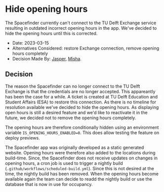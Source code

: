 # Hide opening hours

The Spacefinder currently can't connect to the TU Delft Exchange service resulting in outdated incorrect opening hours in the app. We've decided to hide the opening hours until this is corrected.

- Date: 2023-03-15
- Alternatives Considered: restore Exchange connection, remove opening hours completely
- Decision Made By: [Jasper](https://github.com/jbmoelker), [Misha](https://github.com/kyrel).

## Decision

The reason the Spacefinder can no longer connect to the TU Delft Exchange is that the credentials are no longer accepted. This appareantly has been the case for a while. A ticket is created at TU Delft Education and Student Affairs (ESA) to restore this connection. As there is no timeline for resolution available we've decided to hide the opening hours. As displaying open hours is still a desired feature and we'd like to reactivate it in the future, we decided not to remove the opening hours completely. 

The opening hours are therefore conditionally hidden using an environment variable `IS_OPENING_HOURS_ENABLED=0`. This does allow testing the feature on deploy previews.

The Spacefinder app was originally developed as a static generated website. Opening hours were therefore also added to the locations during build-time. Since, the Spacefinder does not receive updates on changes in opening hours, a cron job is used to trigger a nightly build (`.github/workflows/scheduled-build.yml`). Since this is not desired at the time, the nightly build has been removed. When the opening hours become available again the team can decide to readd the nightly build or use the database that is now in use for occupancy.
